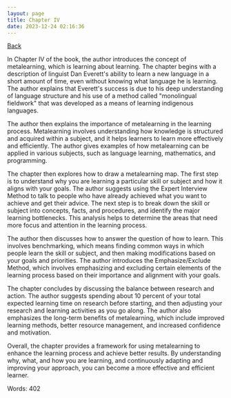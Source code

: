 ```yaml
---
layout: page
title: Chapter IV
date: 2023-12-24 02:16:36
---
```


[Back](./)


In Chapter IV of the book, the author introduces the concept of metalearning, which is learning about learning. The chapter begins with a description of linguist Dan Everett's ability to learn a new language in a short amount of time, even without knowing what language he is learning. The author explains that Everett's success is due to his deep understanding of language structure and his use of a method called "monolingual fieldwork" that was developed as a means of learning indigenous languages.

The author then explains the importance of metalearning in the learning process. Metalearning involves understanding how knowledge is structured and acquired within a subject, and it helps learners to learn more effectively and efficiently. The author gives examples of how metalearning can be applied in various subjects, such as language learning, mathematics, and programming.

The chapter then explores how to draw a metalearning map. The first step is to understand why you are learning a particular skill or subject and how it aligns with your goals. The author suggests using the Expert Interview Method to talk to people who have already achieved what you want to achieve and get their advice. The next step is to break down the skill or subject into concepts, facts, and procedures, and identify the major learning bottlenecks. This analysis helps to determine the areas that need more focus and attention in the learning process.

The author then discusses how to answer the question of how to learn. This involves benchmarking, which means finding common ways in which people learn the skill or subject, and then making modifications based on your goals and priorities. The author introduces the Emphasize/Exclude Method, which involves emphasizing and excluding certain elements of the learning process based on their importance and alignment with your goals.

The chapter concludes by discussing the balance between research and action. The author suggests spending about 10 percent of your total expected learning time on research before starting, and then adjusting your research and learning activities as you go along. The author also emphasizes the long-term benefits of metalearning, which include improved learning methods, better resource management, and increased confidence and motivation.

Overall, the chapter provides a framework for using metalearning to enhance the learning process and achieve better results. By understanding why, what, and how you are learning, and continuously adapting and improving your approach, you can become a more effective and efficient learner.

Words: 402